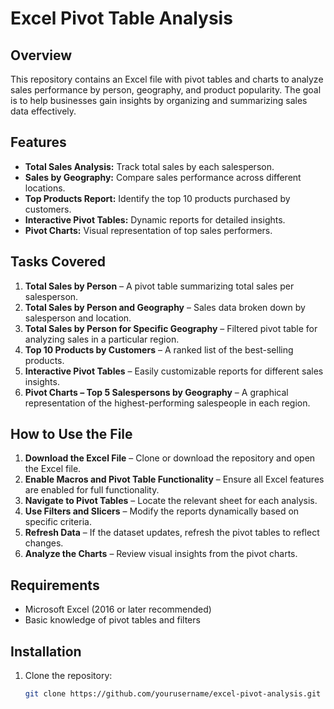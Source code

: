 # Excel Pivot Table Analysis

## Overview
This repository contains an Excel file with pivot tables and charts to analyze sales performance by person, geography, and product popularity. The goal is to help businesses gain insights by organizing and summarizing sales data effectively.

## Features
- **Total Sales Analysis:** Track total sales by each salesperson.
- **Sales by Geography:** Compare sales performance across different locations.
- **Top Products Report:** Identify the top 10 products purchased by customers.
- **Interactive Pivot Tables:** Dynamic reports for detailed insights.
- **Pivot Charts:** Visual representation of top sales performers.

## Tasks Covered
1. **Total Sales by Person** – A pivot table summarizing total sales per salesperson.
2. **Total Sales by Person and Geography** – Sales data broken down by salesperson and location.
3. **Total Sales by Person for Specific Geography** – Filtered pivot table for analyzing sales in a particular region.
4. **Top 10 Products by Customers** – A ranked list of the best-selling products.
5. **Interactive Pivot Tables** – Easily customizable reports for different sales insights.
6. **Pivot Charts – Top 5 Salespersons by Geography** – A graphical representation of the highest-performing salespeople in each region.

## How to Use the File
1. **Download the Excel File** – Clone or download the repository and open the Excel file.
2. **Enable Macros and Pivot Table Functionality** – Ensure all Excel features are enabled for full functionality.
3. **Navigate to Pivot Tables** – Locate the relevant sheet for each analysis.
4. **Use Filters and Slicers** – Modify the reports dynamically based on specific criteria.
5. **Refresh Data** – If the dataset updates, refresh the pivot tables to reflect changes.
6. **Analyze the Charts** – Review visual insights from the pivot charts.

## Requirements
- Microsoft Excel (2016 or later recommended)
- Basic knowledge of pivot tables and filters

## Installation
1. Clone the repository:
   ```sh
   git clone https://github.com/yourusername/excel-pivot-analysis.git
